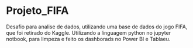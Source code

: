 # Projeto_FIFA
Desafio para analise de dados, utilizando uma base de dados do jogo FIFA, que foi retirado do Kaggle. Utilizando a linguagem python no jupyter notbook, para limpeza e feito os dashborads no Power BI e Tablaeu.  
